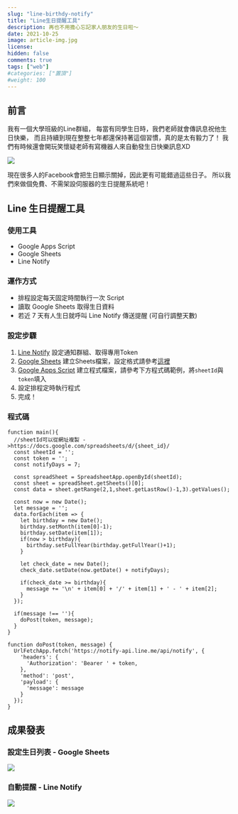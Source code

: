 ```yaml
---
slug: "line-birthdy-notify"
title: "Line生日提醒工具"
description: 再也不用擔心忘記家人朋友的生日啦～
date: 2021-10-25
image: article-img.jpg
license: 
hidden: false
comments: true
tags: ["web"]
#categories: ["置頂"]
#weight: 100
---
```


## 前言
我有一個大學班級的Line群組，
每當有同學生日時，我們老師就會傳訊息祝他生日快樂，
而且持續到現在整整七年都還保持著這個習慣，真的是太有毅力了！
我們有時候還會開玩笑懷疑老師有寫機器人來自動發生日快樂訊息XD

![](https://i.imgur.com/VRpRFRi.png)

現在很多人的Facebook會把生日顯示關掉，因此更有可能錯過這些日子。
所以我們來做個免費、不需架設伺服器的生日提醒系統吧！

## Line 生日提醒工具
### 使用工具
- Google Apps Script
- Google Sheets
- Line Notify

### 運作方式
- 排程設定每天固定時間執行一次 Script
- 讀取 Google Sheets 取得生日資料
- 若近 7 天有人生日就呼叫 Line Notify 傳送提醒 (可自行調整天數)

### 設定步驟
1. [Line Notify](https://notify-bot.line.me/my/) 設定通知群組、取得專用Token
2. [Google Sheets](https://www.google.com.tw/intl/zh-TW/sheets/about/) 建立Sheets檔案，設定格式請參考[這裡](https://i.imgur.com/n4fAxKe.png)
3. [Google Apps Script](https://script.google.com/home/start) 建立程式檔案，請參考下方程式碼範例，將`sheetId`與`token`填入
4. 設定排程定時執行程式
5. 完成！

### 程式碼
```javascript=
function main(){
  //sheetId可以從網址複製 ->https://docs.google.com/spreadsheets/d/{sheet_id}/
  const sheetId = '';
  const token = '';
  const notifyDays = 7;

  const spreadSheet = SpreadsheetApp.openById(sheetId);
  const sheet = spreadSheet.getSheets()[0];
  const data = sheet.getRange(2,1,sheet.getLastRow()-1,3).getValues();

  const now = new Date();
  let message = '';
  data.forEach(item => {
    let birthday = new Date();
    birthday.setMonth(item[0]-1);
    birthday.setDate(item[1]);
    if(now > birthday){
      birthday.setFullYear(birthday.getFullYear()+1);
    }

    let check_date = new Date();
    check_date.setDate(now.getDate() + notifyDays);

    if(check_date >= birthday){
      message += '\n' + item[0] + '/' + item[1] + ' - ' + item[2];
    }
  });
  
  if(message !== ''){
    doPost(token, message);
  }
}

function doPost(token, message) {
  UrlFetchApp.fetch('https://notify-api.line.me/api/notify', {
    'headers': {
      'Authorization': 'Bearer ' + token,
    },
    'method': 'post',
    'payload': {
      'message': message
    }
  });
}
```



## 成果發表
### 設定生日列表 - Google Sheets
![](https://i.imgur.com/n4fAxKe.png)

### 自動提醒 - Line Notify
![](https://i.imgur.com/6GK6DJK.png)
